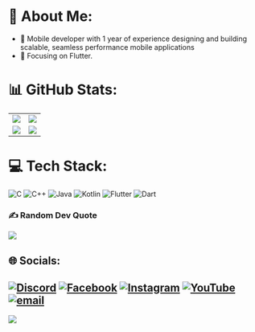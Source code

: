 # 💫 About Me:
- 🔭 Mobile developer with 1 year of experience designing and building scalable, seamless performance mobile applications<br>
- 🌱 Focusing on Flutter.<br/>

# 📊 GitHub Stats:

<table>
  <tr>
    <td><img src="https://github-readme-stats.vercel.app/api?username=hulsambath&theme=github_dark&hide_border=false&include_all_commits=true&count_private=true&card_width=450" /></td>
    <td><img src="https://github-readme-streak-stats.herokuapp.com/?user=hulsambath&theme=github_dark&hide_border=false&card_width=450" /></td>
  </tr>
  <tr>
    <td><img src="https://github-readme-stats.vercel.app/api/top-langs/?username=hulsambath&theme=github_dark&hide_border=false&include_all_commits=true&count_private=true&layout=compact&card_width=450" /></td>
    <td><img src="https://github-contributor-stats.vercel.app/api?username=hulsambath&limit=2&theme=dark&combine_all_yearly_contributions=true&card_width=450" /></td>
  </tr>
</table>


# 💻 Tech Stack:
![C](https://img.shields.io/badge/c-%2300599C.svg?style=for-the-badge&logo=c&logoColor=white) ![C++](https://img.shields.io/badge/c++-%2300599C.svg?style=for-the-badge&logo=c%2B%2B&logoColor=white) ![Java](https://img.shields.io/badge/java-%23ED8B00.svg?style=for-the-badge&logo=openjdk&logoColor=white) ![Kotlin](https://img.shields.io/badge/kotlin-%237F52FF.svg?style=for-the-badge&logo=kotlin&logoColor=white) ![Flutter](https://img.shields.io/badge/Flutter-%2302569B.svg?style=for-the-badge&logo=Flutter&logoColor=white) ![Dart](https://img.shields.io/badge/dart-%230175C2.svg?style=for-the-badge&logo=dart&logoColor=white)<br/>

### ✍️ Random Dev Quote
![](https://quotes-github-readme.vercel.app/api?type=horizontal&theme=tokyonight)

## 🌐 Socials:
[![Discord](https://img.shields.io/badge/Discord-%237289DA.svg?logo=discord&logoColor=white)](https://discord.gg/sambath_twentythree) [![Facebook](https://img.shields.io/badge/Facebook-%231877F2.svg?logo=Facebook&logoColor=white)](https://www.facebook.com/share/15EJeqSvw2/) [![Instagram](https://img.shields.io/badge/Instagram-%23E4405F.svg?logo=Instagram&logoColor=white)](https://instagram.com/hulsambathh) [![YouTube](https://img.shields.io/badge/YouTube-%23FF0000.svg?logo=YouTube&logoColor=white)](https://youtube.com/@hulsambath) [![email](https://img.shields.io/badge/Email-D14836?logo=gmail&logoColor=white)](mailto:hulsambath14@gmail.com) 
---
[![](https://visitcount.itsvg.in/api?id=hulsambath&icon=0&color=0)](https://visitcount.itsvg.in)
